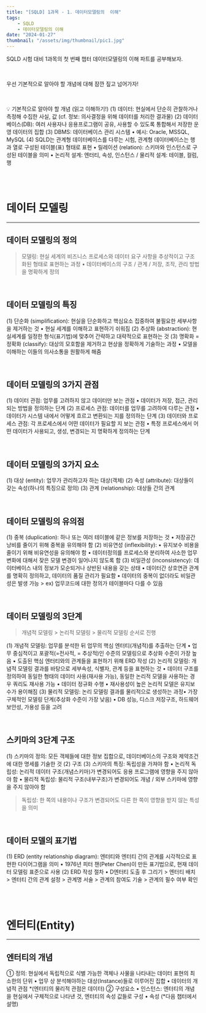 ```yaml
---
title: "[SQLD] 1과목 - 1. 데이터모델링의  이해"
tags:
    - SQLD
    - 데이터모델링의 이해
date: "2024-01-27"
thumbnail: "/assets/img/thumbnail/pic1.jpg"
---
```


SQLD 시험 대비 1과목의 첫 번째 챕터 데이터모델링의 이해 파트를 공부해보자.

<br>

우선 기본적으로 알아야 할 개념에 대해 잠깐 짚고 넘어가자!

<br>

💡 기본적으로 알아야 할 개념 (읽고 이해하기!)
(1) 데이터: 현실에서 단순히 관찰하거나 측정해 수집한 사실, 값  (cf. 정보: 의사결정을 위해 데이터를 처리한 결과물)
(2) 데이터베이스(DB): 여러 사용자나 응용프로그램이 공유, 사용할 수 있도록 통합해서 저장한 운영 데이터의 집합
(3) DBMS: 데이터베이스 관리 시스템
• 예시: Oracle, MSSQL, MySQL
(4) SQLD는 관계형 데이터베이스를 다루는 시험, 관계형 데이터베이스는 행과 열로 구성된 테이블(표) 형태로 표현
• 릴레이션 (relation): 스키마와 인스턴스로 구성된 테이블을 의미
• 논리적 설계: 엔터티, 속성, 인스턴스 / 물리적 설계: 테이블, 컬럼, 행

<br>
<br>

# 데이터 모델링
---

## 데이터 모델링의 정의
> 모델링: 현실 세계의 비즈니스 프로세스와 데이터 요구 사항을 추상적이고 구조화된 형태로 표현하는 과정
• 데이터베이스의 구조 / 관계 / 저장, 조작, 관리 방법을 명확하게 정의 

<br>

## 데이터 모델링의 특징
(1) 단순화 (simplification): 현실을 단순화하고 핵심요소 집중하여 불필요한 세부사항을 제거하는 것
• 현실 세계를 이해하고 표현하기 쉬워짐
(2) 추상화 (abstraction): 현실세계를 일정한 형식(표기법)에 맞추어 간략하고 대략적으로 표현하는 것
(3) 명확화 = 정확화 (classify): 대상의 모호함을 제거하고 현상을 정확하게 기술하는 과정
• 모델을 이해하는 이들의 의사소통을 원활하게 해줌

<br>

## 데이터 모델링의 3가지 관점
(1) 데이터 관점: 업무를 고려하지 않고 데이터만 보는 관점
• 데이터가 저장, 접근, 관리되는 방법을 정의하는 단계
(2) 프로세스 관점: 데이터를 업무를 고려하여 다루는 관점
• 데이터가 시스템 내에서 어떻게 흐르고 변환되는 지를 정의하는 단계
(3) 데이터와 프로세스 관점: 각 프로세스에서 어떤 데이터가 필요할 지 보는 관점
• 특정 프로세스에서 어떤 데이터가 사용되고, 생성, 변경되는 지 명확하게 정의하는 단계

<br>

## 데이터 모델링의 3가지 요소
(1) 대상 (entity): 업무가 관리하고자 하는 대상(객체)
(2) 속성 (attribute): 대상들이 갖는 속성(하나의 특징으로 정의)
(3) 관계 (relationship): 대상들 간의 관계

<br>

## 데이터 모델링의 유의점
(1) 중복 (duplication): 하나 또는 여러 테이블에 같은 정보를 저장하는 것
• 저장공간 낭비를 줄이기 위해 중복을 유의해야 함
(2) 비유연성 (inflexibility): 
• 유지보수 비용을 줄이기 위해 비유연성을 유의해야 함
• 데이터정의를 프로세스와 분리하여 사소한 업무 변화에 대해서 잦은 모델 변경이 일어나지 않도록 함
(3) 비일관성 (inconsistency): 데이터베이스 내의 정보가 모순되거나 상반된 내용을 갖는 상태
• 데이터간 상호연관 관계를 명확히 정의하고, 데이터의 품질 관리가 필요함
• 데이터의 중복이 없더라도 비일관성은 발생 가능 > ex) 업무코드에 대한 정의가 테이블마다 다를 수 있음

<br>

## 데이터 모델링의 3단계
> 개념적 모델링 > 논리적 모델링 > 물리적 모델링 순서로 진행

(1) 개념적 모델링: 업무를 분석한 뒤 업무의 핵심 엔터티(개념적)를 추출하는 단계
• 업무 중심적이고 포괄적(=전사적, = 추상적)인 수준의 모델링으로 추상화 수준이 가장 높음
• 도출된 핵심 엔터티와의 관계들을 표현하기 위해 ERD 작성
(2) 논리적 모델링: 개념적 모델링 결과를 바탕으로 세부속성, 식별자, 관계 등을 표현하는 것
• 데이터 구조를 정의하여 동일한 형태의 데이터 사용(재사용 가능), 동일한 논리적 모델을 사용하는 경우 쿼리도 재사용 가능
• 데이터 정규화 수행
• 재사용성이 높은 논리적 모델은 유지보수가 용이해짐
(3) 물리적 모델링: 논리 모델링 결과를 물리적으로 생성하는 과정• 가장 구체적인 모델링 단계(추상화 수준이 가장 낮음)
• DB 성능, 디스크 저장구조, 하드웨어 보안성, 가용성 등을 고려

<br>

## 스키마의 3단계 구조
(1) 스키마의 정의: 모든 객체들에 대한 정보 집합으로, 데이터베이스의 구조와 제약조건에 대한 명세를 기술한 것
(2) 구조
(3) 스키마의 특징: 독립성을 가져야 함
• 논리적 독립성: 논리적 데이터 구조(개념스키마)가 변경되어도 응용 프로그램에 영향을 주지 않아야 함
• 물리적 독립성: 물리적 구조(내부구조)가 변경되어도 개념 / 외부 스키마에 영향을 주지 않아야 함
> 독립성: 한 쪽의 내용이나 구조가 변경되어도 다른 한 쪽이 영향을 받지 않는 특성을 의미

<br>

## 데이터 모델의 표기법
(1) ERD (entity relationship diagram): 엔터티와 엔터티 간의 관계를 시각적으로 표현한 다이어그램을 의미
• 1976년 피터 챈(Peter Chen)이 만든 표기법으로, 현재 데이터 모델링 표준으로 사용
(2) ERD 작성 절차
• D엔터티 도출 후 그리기 > 엔터티 배치 > 엔터티 간의 관계 설정 > 관계명 서술 > 관계의 참여도 기술 > 관계의 필수 여부 확인


<br>
<br>

# 엔터티(Entity)
---
## 엔터티의 개념
① 정의: 현실에서 독립적으로 식별 가능한 객체나 사물을 나타내는 데이터 표현의 최소한의 단위
• 업무 상 분석해야하는 대상(Instance)들로 이루어진 집합
• 데이터의 개념적 관점 *(엔터티의 물리적 관점은 데이터)
② 구성요소
• 인스턴스: 엔터티의 개념을 현실에서 구체적으로 나타낸 것, 엔터티의 속성 값들로 구성
• 속성 (*다음 챕터에서 설명)